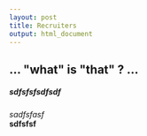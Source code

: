 ```yaml
---
layout: post
title: Recruiters
output: html_document
---
```


## **... "what" is "that" ? ...**
  
  
##### *sdfsfsfsdfsdf*   
  
  
_sadfsfasf_  
__sdfsfsf__  



